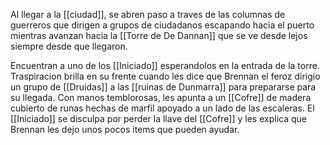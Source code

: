 Al llegar a la [[ciudad]], se abren paso a traves de las columnas de guerreros que dirigen a grupos de ciudadanos escapando hacia el puerto mientras avanzan hacia la [[Torre de De Dannan]] que se ve desde lejos siempre desde que llegaron.

<Por ahi desde aca ven las piedras volando sobre la ciudad>

Encuentran a uno de los [[Iniciado]] esperandolos en la entrada de la torre. Traspiracion brilla en su frente cuando les dice que Brennan el feroz dirigio un grupo de [[Druidas]] a las [[ruinas de Dunmarra]] para prepararse para su llegada. Con manos temblorosas, les apunta a un [[Cofre]] de madera cubierto de runas hechas de marfil apoyado a un lado de las escaleras.
El [[Iniciado]] se disculpa por perder la llave del [[Cofre]] y les explica que Brennan les dejo unos pocos items que pueden ayudar.
